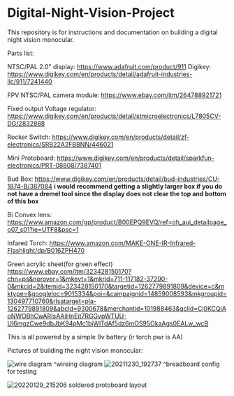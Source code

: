# Digital-Night-Vision-Project

This repository is for instructions and documentation on building a digital night vision monocular.

Parts list:

NTSC/PAL 2.0" display: https://www.adafruit.com/product/911 Digikey: https://www.digikey.com/en/products/detail/adafruit-industries-llc/911/7241440

FPV NTSC/PAL camera module: https://www.ebay.com/itm/264788921721

Fixed output Voltage regulator: https://www.digikey.com/en/products/detail/stmicroelectronics/L7805CV-DG/2832888

Rocker Switch: https://www.digikey.com/en/products/detail/zf-electronics/SRB22A2FBBNN/446021

Mini Protoboard: https://www.digikey.com/en/products/detail/sparkfun-electronics/PRT-08808/7387401

Bud Box: https://www.digikey.com/en/products/detail/bud-industries/CU-1874-B/387084 **i would recommend getting a slightly larger box if you do not have a dremel tool since the display does not clear the top and bottom of this box**

Bi Convex lens: https://www.amazon.com/gp/product/B00EPQ9EVQ/ref=oh_aui_detailpage_o07_s01?ie=UTF8&psc=1

Infared Torch: https://www.amazon.com/MAKE-ONE-IR-Infrared-Flashlight/dp/B016ZPH470

Green acrylic sheet(for green effect) https://www.ebay.com/itm/323428150170?chn=ps&norover=1&mkevt=1&mkrid=711-117182-37290-0&mkcid=2&itemid=323428150170&targetid=1262779891809&device=c&mktype=&googleloc=9015334&poi=&campaignid=14859008593&mkgroupid=130497710760&rlsatarget=pla-1262779891809&abcId=9300678&merchantid=101988463&gclid=Cj0KCQiAoNWOBhCwARIsAAiHnEit7RGGvpWTUU-Ul6mgzCwe9dbJbK94pMc1bjWlTdAf5dz6mOS95OkaAgs0EALw_wcB

This is all powered by a simple 9v battery (ir torch pwr is AA)


Pictures of building the night vision monocular:


![wire diagram](https://user-images.githubusercontent.com/88860704/154828963-3bec6a4f-52d8-4df6-91f0-3091d434657d.jpg)
^wireing diagram
![20211230_192737](https://user-images.githubusercontent.com/88860704/154826993-cd2bea1e-57a1-4f8a-bb8d-0f6d05f5a97b.jpg)
^breadboard config for testing 

![20220129_215206](https://user-images.githubusercontent.com/88860704/158042709-df2bc04e-e32b-4c79-8280-f0e88fed5af5.jpg)
soldered protoboard layout
